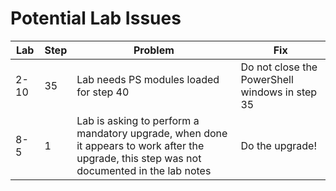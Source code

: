 # Potential Lab Issues

Lab | Step | Problem | Fix
---|---|---|---
2-10 | 35 | Lab needs PS modules loaded for step 40 | Do not close the PowerShell windows in step 35
8-5 | 1 | Lab is asking to perform a mandatory upgrade, when done it appears to work after the upgrade, this step was not documented in the lab notes | Do the upgrade!
